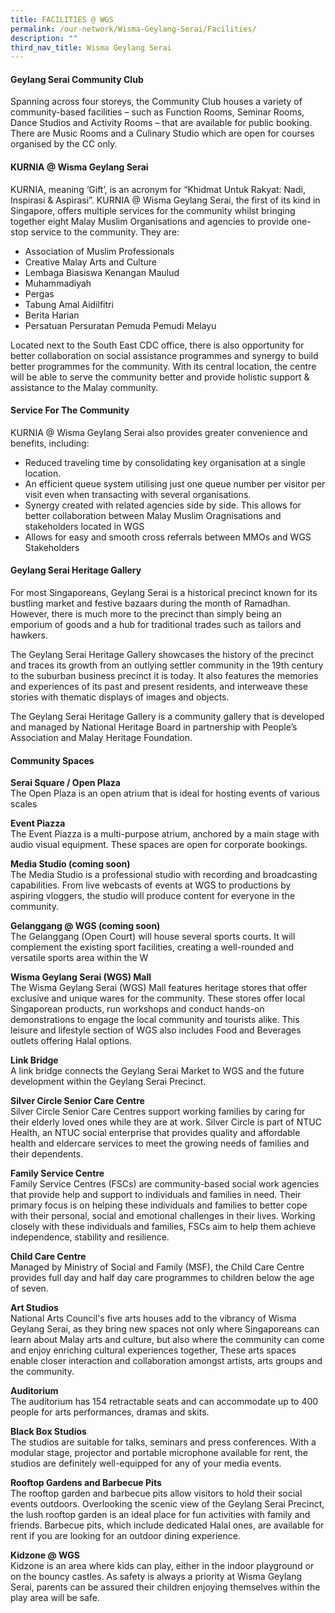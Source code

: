 ```yaml
---
title: FACILITIES @ WGS
permalink: /our-network/Wisma-Geylang-Serai/Facilities/
description: ""
third_nav_title: Wisma Geylang Serai
---
```


#### Geylang Serai Community Club

Spanning across four storeys, the Community Club houses a variety of community-based facilities – such as Function Rooms, Seminar Rooms, Dance Studios and Activity Rooms –  that are available for public booking. There are Music Rooms and a Culinary Studio which are open for courses organised by the CC only.




#### KURNIA @ Wisma Geylang Serai

KURNIA, meaning ‘Gift’, is an acronym for “Khidmat Untuk Rakyat: Nadi, Inspirasi & Aspirasi”. KURNIA @ Wisma Geylang Serai, the first of its kind in Singapore, offers multiple services for the community whilst bringing together eight Malay Muslim Organisations and agencies to provide one-stop service to the community. They are:

* Association of Muslim Professionals
* Creative Malay Arts and Culture
* Lembaga Biasiswa Kenangan Maulud
* Muhammadiyah
* Pergas
* Tabung Amal Aidilfitri
* Berita Harian
* Persatuan Persuratan Pemuda Pemudi Melayu


Located next to the South East CDC office, there is also opportunity for better collaboration on social assistance programmes and synergy to build better programmes for the community. With its central location, the centre will be able to serve the community better and provide holistic support & assistance to the Malay community.

#### Service For The Community

KURNIA @ Wisma Geylang Serai also provides greater convenience and benefits, including:

* Reduced traveling time by consolidating key organisation at a single location.
* An efficient queue system utilising just one queue number per visitor per visit even when transacting with several organisations.
* Synergy created with related agencies side by side. This allows for better collaboration between Malay Muslim Oragnisations and stakeholders located in WGS
* Allows for easy and smooth cross referrals between MMOs and WGS Stakeholders


#### Geylang Serai Heritage Gallery
For most Singaporeans, Geylang Serai is a historical precinct known for its bustling market and festive bazaars during the month of Ramadhan. However, there is much more to the precinct than simply being an emporium of goods and a hub for traditional trades such as tailors and hawkers.

The Geylang Serai Heritage Gallery showcases the history of the precinct and traces its growth from an outlying settler community in the 19th  century to the suburban business precinct it is today. It also features the memories and experiences of its past and present residents, and interweave these stories with thematic displays of images and objects.

The Geylang Serai Heritage Gallery is a community gallery that is developed and managed by National Heritage Board in partnership with People’s Association and Malay Heritage Foundation.

#### Community Spaces
**Serai Square / Open Plaza** <br>
The Open Plaza is an open atrium that is ideal for hosting events of various scales

**Event Piazza** <br>
The Event Piazza is a multi-purpose atrium,  anchored by a main stage with audio visual equipment. These spaces are open for corporate bookings.

**Media Studio (coming soon)** <br>
The Media Studio is a professional studio with recording and broadcasting capabilities. From live webcasts of events at WGS to productions by aspiring vloggers, the studio will produce content for everyone in the community.

**Gelanggang @ WGS  (coming soon)** <br>
The Gelanggang (Open Court) will house several sports courts. It will complement the existing sport facilities, creating a well-rounded and versatile sports area within the W

**Wisma Geylang Serai (WGS) Mall** <br>
The Wisma Geylang Serai (WGS) Mall features heritage stores that offer exclusive and unique wares for the community. These stores offer local Singaporean products, run workshops and conduct hands-on demonstrations to engage the local community and tourists alike. This leisure and lifestyle section of WGS also includes Food and Beverages outlets offering Halal options.

**Link Bridge** <br>
A link bridge connects the Geylang Serai Market to WGS and the future development within the Geylang Serai Precinct.


**Silver Circle Senior Care Centre**  <br>
Silver Circle Senior Care Centres support working families by caring for their elderly loved ones while they are at work. Silver Circle is part of NTUC Health, an NTUC social enterprise that provides quality and affordable health and eldercare services to meet the growing needs of families and their dependents.

**Family Service Centre**<br>
Family Service Centres (FSCs) are community-based social work agencies that provide help and support to individuals and families in need. Their primary focus is on helping these individuals and families to better cope with their personal, social and emotional challenges in their lives. Working closely with these individuals and families, FSCs aim to help them achieve independence, stability and resilience.

**Child Care Centre**<br>
Managed by Ministry of Social and Family (MSF), the Child Care Centre provides full day and half day care programmes to children below the age of seven.

**Art Studios**<br>
National Arts Council's five arts houses add to the vibrancy of Wisma Geylang Serai, as they bring new spaces not only where Singaporeans can learn about Malay arts and culture, but also where the community can come and enjoy enriching cultural experiences together, These arts spaces enable closer interaction and collaboration amongst artists, arts groups and the community.

**Auditorium** <br>
The auditorium has 154 retractable seats and can accommodate up to 400 people for arts performances, dramas and skits.

**Black Box Studios**<br>
The studios are suitable for talks, seminars and press conferences. With a modular stage, projector and portable microphone available for rent, the studios are definitely well-equipped for any of your media events.

**Rooftop Gardens and Barbecue Pits** <br>
The rooftop garden and barbecue pits allow visitors to hold their social events outdoors. Overlooking the scenic view of the Geylang Serai Precinct, the lush rooftop garden is an ideal place for fun activities with family and friends. Barbecue pits, which include dedicated Halal ones, are available for rent if you are looking for an outdoor dining experience.

**Kidzone @ WGS**<br>
Kidzone is an area where kids can play, either in the indoor playground or on the bouncy castles. As safety is always a priority at Wisma Geylang Serai, parents can be assured their children enjoying themselves within the play area will be safe.